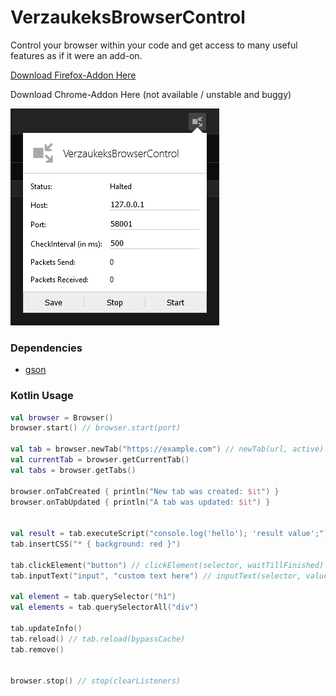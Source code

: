# VerzaukeksBrowserControl
Control your browser within your code
and get access to many useful features as if it were an add-on.

[Download Firefox-Addon Here](https://addons.mozilla.org/en-US/firefox/addon/verzaukeksbrowsercontrol/)

Download Chrome-Addon Here (not available / unstable and buggy)

![Firefox Popup](addon/extras/screenshot_popup.png)

### Dependencies
* [gson](https://github.com/google/gson)

### Kotlin Usage
```kotlin
val browser = Browser()
browser.start() // browser.start(port)

val tab = browser.newTab("https://example.com") // newTab(url, active)
val currentTab = browser.getCurrentTab()
val tabs = browser.getTabs()

browser.onTabCreated { println("New tab was created: $it") }
browser.onTabUpdated { println("A tab was updated: $it") }


val result = tab.executeScript("console.log('hello'); 'result value';") // executeScript(script, expectAnswer)
tab.insertCSS("* { background: red }")

tab.clickElement("button") // clickElement(selector, waitTillFinished)
tab.inputText("input", "custom text here") // inputText(selector, value, waitTillFinished)

val element = tab.querySelector("h1")
val elements = tab.querySelectorAll("div")

tab.updateInfo()
tab.reload() // tab.reload(bypassCache)
tab.remove()


browser.stop() // stop(clearListeners)
```